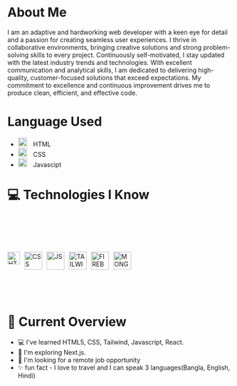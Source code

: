 <img src="https://i.ibb.co/SPPV45G/custom-banner-jannatul-afroz-faria.png" alt="" />

# About Me
I am an adaptive and hardworking web developer with a keen eye for detail and a passion for creating seamless user experiences. I thrive in collaborative environments, bringing creative solutions and strong problem-solving skills to every project. Continuously self-motivated, I stay updated with the latest industry trends and technologies. With excellent communication and analytical skills, I am dedicated to delivering high-quality, customer-focused solutions that exceed expectations. My commitment to excellence and continuous improvement drives me to produce clean, efficient, and effective code.

# Language Used
- <img src="https://i.ibb.co/6mXsJgx/html-5-icon-726x1024-evem6gg5.png" alt="HTML" style="width: 20px; margin-right: 10px;">  HTML
- <img src="https://i.ibb.co/mRr6Rgs/css.png" alt="CSS" style="width: 20px; margin-right: 10px;"> CSS
- <img src="https://i.ibb.co/q12wPdr/js.png" alt="JS" style="width: 20px; margin-right: 10px;"> Javascipt
  
# 💻 Technologies I Know
<div  align='left' style="display: flex; margin-top: 100px; margin-bottom: 100px;">
        <img src="https://i.ibb.co/6mXsJgx/html-5-icon-726x1024-evem6gg5.png" alt="HTML" style="width: 28px; margin-right: 10px;">
        <img src="https://i.ibb.co/mRr6Rgs/css.png" alt="CSS" style="width: 40px; margin-right: 10px;">
        <img src="https://i.ibb.co/q12wPdr/js.png" alt="JS" style="width: 40px; margin-right: 10px;">
        <img src="https://i.ibb.co/RPXxDxG/tailwind.png" alt="TAILWIND" style="width: 40px; margin-right: 10px;">
        <img src="https://i.ibb.co/DMxdFmm/firebase.png" alt="FIREBASE" style="width: 40px; margin-right: 10px;">
        <img src="https://i.ibb.co/pbLRSVY/mongodb-logo-D13-D67-C930-seeklogo-com.png" alt="MONGODB" style="width: 40px; margin-right: 10px;">
</div>


# 📜 Current Overview

- 💻 I've learned HTML5, CSS, Tailwind, Javascript, React.
- 🌱 I'm exploring Next.js.
- 🔎 I'm looking for a remote job opportunity
- ✨ fun fact - I love to travel and I can speak 3 languages(Bangla, English, Hindi)



